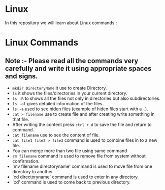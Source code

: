 # Linux
In this repository we will learn about Linux commands :
# Linux Commands
## Note :- Please read all the commands very carefully and write it using appropriate spaces and signs.
- `mkdir DirectoryName` it use to create Directory.
- `ls` it shows the files/directories in your current directory.
- `ls -R` to shows all the files not only in directories but also subdirectories.
- `ls -al` gives detailed information of the files.
- `ls -a` used to see hiden files (example of hiden files start with a `.`).
- `cat > filename` use to create file and after creating write something in that file.
- After writing the content press `ctrl + d` to save the file and return to command.
- `cat filename` use to see the content of file.
- `cat file1 file2 > file3` command is used to combine files in to a new file.
- You can merge more than two file using same command
- `rm filename` command is used to remove file from system without confirmation.
- 'mv filename directoryname' command is used to move file from one directory to another
- 'cd directoryname' command is used to enter in any directory.
- 'cd' command is used to come back to previous directory.
